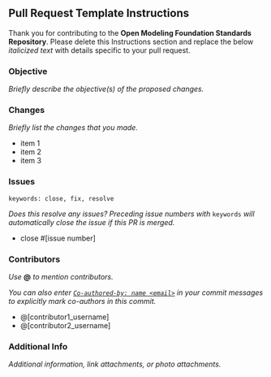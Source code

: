 ## Pull Request Template Instructions

Thank you for contributing to the **Open Modeling Foundation Standards Repository**. Please delete this Instructions section and replace the below _italicized text_ with details specific to your pull request.

### Objective
 _Briefly describe the objective(s) of the proposed changes._


### Changes
_Briefly list the changes that you made._

- item 1
- item 2
- item 3


### Issues
`keywords: close, fix, resolve`


 _Does this resolve any issues? Preceding issue numbers with_ `keywords` _will automatically close the issue if this PR is merged._

- close #[issue number]


### Contributors
_Use_ **@** _to mention contributors._

_You can also enter [`Co-authored-by: name <email>`](https://docs.github.com/en/github/committing-changes-to-your-project/creating-and-editing-commits/creating-a-commit-with-multiple-authors) in your commit messages to explicitly mark co-authors in this commit._

- @[contributor1_username]
- @[contributor2_username]

### Additional Info
_Additional information, link attachments, or photo attachments._
